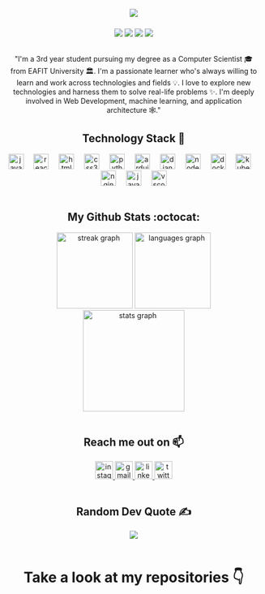 <br clear="both">

<div align="center">
  <img src="https://github.com/jdvalencir/jdvalencir/assets/88250984/6d13a767-5349-45c0-8035-c8a9812eae51"  />
</div>

###
<div align="center">
 <img src="https://badges.pufler.dev/visits/jdvalencir/ritik307"/> 
 <img src="https://badges.pufler.dev/years/jdvalencir"/>
 <img src="https://badges.pufler.dev/repos/jdvalencir"/>
 <img src="https://badges.pufler.dev/commits/monthly/jdvalencir" />
</div>

<br clear="both">

<div align="center"> 
  <p align="center">
    "I'm a 3rd year student pursuing my degree as a Computer Scientist 🎓 from EAFIT University 🏛. I'm a passionate learner who's always willing to learn and work across technologies and fields 💡. I love to         explore new technologies and harness them to solve real-life problems ✨. I'm deeply involved in Web  Development, machine learning, and application architecture 🕸️."
</p>
</div>

<div align="center">
  <h2 align="center">Technology Stack 🧰 </h2>
  <img src="https://cdn.jsdelivr.net/gh/devicons/devicon/icons/javascript/javascript-original.svg" height="30" alt="javascript logo"  />
  <img width="12" />
  <img src="https://cdn.jsdelivr.net/gh/devicons/devicon/icons/react/react-original.svg" height="30" alt="react logo"  />
  <img width="12" />
  <img src="https://cdn.jsdelivr.net/gh/devicons/devicon/icons/html5/html5-original.svg" height="30" alt="html5 logo"  />
  <img width="12" />
  <img src="https://cdn.jsdelivr.net/gh/devicons/devicon/icons/css3/css3-original.svg" height="30" alt="css3 logo"  />
  <img width="12" />
  <img src="https://cdn.jsdelivr.net/gh/devicons/devicon/icons/python/python-original.svg" height="30" alt="python logo"  />
  <img width="12" />
  <img src="https://cdn.jsdelivr.net/gh/devicons/devicon/icons/arduino/arduino-original.svg" height="30" alt="arduino logo"  />
  <img width="12" />
  <img src="https://cdn.jsdelivr.net/gh/devicons/devicon/icons/django/django-plain.svg" height="30" alt="django logo"  />
  <img width="12" />
  <img src="https://cdn.jsdelivr.net/gh/devicons/devicon/icons/nodejs/nodejs-original.svg" height="30" alt="nodejs logo"  />
  <img width="12" />
  <img src="https://cdn.jsdelivr.net/gh/devicons/devicon/icons/docker/docker-original.svg" height="30" alt="docker logo"  />
  <img width="12" />
  <img src="https://cdn.jsdelivr.net/gh/devicons/devicon/icons/kubernetes/kubernetes-plain.svg" height="30" alt="kubernetes logo"  />
  <img width="12" />
  <img src="https://cdn.jsdelivr.net/gh/devicons/devicon/icons/nginx/nginx-original.svg" height="30" alt="nginx logo"  />
  <img width="12" />
  <img src="https://cdn.jsdelivr.net/gh/devicons/devicon/icons/java/java-original.svg" height="30" alt="java logo"  />
  <img width="12" />
  <img src="https://cdn.jsdelivr.net/gh/devicons/devicon/icons/vscode/vscode-original.svg" height="30" alt="vscode logo"  />
</div>

<br clear="both">

<div align="center">
  <h2 align="center"> My Github Stats <span mar="center">:octocat:</span></h2>
      <img src="https://streak-stats.demolab.com?user=jdvalencir&locale=en&mode=daily&theme=midnight-purple&hide_border=false&border_radius=5" height="150" alt="streak graph"  />
      <img src="https://github-readme-stats.vercel.app/api/top-langs?username=jdvalencir&locale=en&hide_title=false&layout=compact&card_width=320&langs_count=5&theme=midnight-purple&hide_border=false" height="150"             alt="languages graph"  />
     <img src="https://github-readme-stats.vercel.app/api?username=jdvalencir&hide_title=false&hide_rank=false&show_icons=true&include_all_commits=true&count_private=true&disable_animations=false&theme=midnight-purple&locale=en&hide_border=false" height="200"         alt="stats graph"  />
</div>

<br clear="both">

<div align="center">
  <h2 align="center">Reach me out on 📫</h2>
 <a href="https://www.instagram.com/jdvalencia_r/"><img src="https://img.shields.io/static/v1?message=Instagram&logo=instagram&label=&color=E4405F&logoColor=white&labelColor=&style=for-the-badge" height="35" alt="instagram logo"  /> </a>
 <a href="https://mail.google.com/mail/u/0/#inbox?compose=DmwnWrRlQHRVkQRFQSbSltCVZSQbhcjWbsBRXjhgkHTHfxQkTbGdgBCdLKDvCmBsFqzzqtQgRdsL"> <img src="https://img.shields.io/static/v1?message=Gmail&logo=gmail&label=&color=D14836&logoColor=white&labelColor=&style=for-the-badge" height="35" alt="gmail logo"  /> </a>
 <a href="https://www.linkedin.com/in/juli%C3%A1n-david-valencia-restrepo-ba081b237/">  <img src="https://img.shields.io/static/v1?message=LinkedIn&logo=linkedin&label=&color=0077B5&logoColor=white&labelColor=&style=for-the-badge" height="35" alt="linkedin logo"  /> </a>
<a href="https://twitter.com/i/flow/login?redirect_after_login=%2FJulian_V08">  <img src="https://img.shields.io/static/v1?message=Twitter&logo=twitter&label=&color=1DA1F2&logoColor=white&labelColor=&style=for-the-badge" height="35" alt="twitter logo"  /> </a>
</div>

<br clear="both"> 

<div align="center"> 
  <h2 align="center">Random Dev Quote ✍️</h2>
  <img src= "https://quotes-github-readme.vercel.app/api?type=horizontal&theme=algolia" />
</div>

<br clear="both"> 

<div align="center">
  <h1>Take a look at my repositories 👇</h1>
</div>
